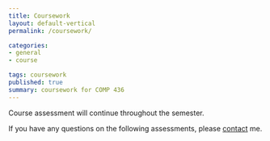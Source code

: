 ```yaml
---
title: Coursework
layout: default-vertical
permalink: /coursework/

categories:
- general
- course

tags: coursework
published: true
summary: coursework for COMP 436
---
```


Course assessment will continue throughout the semester.

If you have any questions on the following assessments, please [contact](/contact) me.

<!--

#### Overview

* assessment will include a combination of semester's quizzes or exercises ([1](#assessment1)), DEV week ([2](#assessment2)), and final demo and report ([3](#assessment3))
  * DEV week demo
    * brief group presentation and demo
  * final demo
    * presentation and demo
  * final report
    * clearly detail design and development process
    * explain implemented differences from DEV week
      * where and why did you update the app?
      * benefits of updates
      * ...
  * work may be conducted individually or in groups (max. 4 persons per group)
    * **hint**: working as a group will be a lot easier
    * group report must clearly define each student's work and contributions, where applicable
      * no attribution, no mark

#### Assessed coursework will include the following primary categories:

<a id="assessment1"></a>

##### 1. quizzes or exercises at the end of each course section (30%)

* at least one week notice before quiz
  * average time ~30 minutes (can be extended if necessary...)
  * taken towards the end of class
* exercises
  * help develop course project
  * test course knowledge at each stage
  * get feedback on project work
* extras
  * code and application reviews
  * class discussions
  * various other assessments

<a id="assessment2"></a>

##### 2. DEV week assessment (30%)

* begin development of a web application
  * built from scratch
  * builds upon examples, technology outlined during first part of semester
  * purpose, scope &c. is group's choice
  * **NO** blogs, to-do lists, note-taking...
    * chosen topic requires approval
  * **NO** PHP, Python, Ruby, Go, XML, Bootstrap...
  * must implement data from either
      * self hosted (MongoDB, Redis...)
      * APIs
      * cloud services (Firebase...)
      * **NO** SQL...
* outline research conducted
* describe data chosen for application
* show any prototypes, patterns, and designs

**NB:** DEV week assessment will include the following:

* brief presentation or demonstration of current project work
  * ~ 5 to 10 minutes per group
  * analysis of work conducted so far
    * e.g. during semester & DEV week
  * presentation and demonstration
    * outline current state of web app
    * show prototypes and designs
    * explain what works & does not work
    * ...

<a id="assessment3"></a>

##### 3. final assessment (40%)

* continue to develop your app concept and prototypes
* working app (as close as possible...)
  * **NO** PHP, Python, Ruby, Go, XML, SQL, Bootstrap...
* explain design decisions
  * describe patterns used in design of UI and interaction
  * layout choices...
* show and explain implemented differences from DEV week
  * where and why did you update the app?
  * perceived benefits of the updates?
* how did you respond to peer review?
* ...

#### Important assessment dates

* DEV week demo
  * due Monday 16th October 2017 @ 4.15pm
* final team demo
  * due Monday 4th December 2017 @ 4.15pm
* final team report
  * due Monday 11th December 2017 @ 4.15pm

#### Grading

Grades will be issued for appropriate weekly or section tasks, where applicable, and for each of the core assessments listed above.
A composite grade will then be available at the end of the semester for the overall class.

Grades will use the following scale,

  * 100% to 91% = A
  * 90% to 81%  = A-
  * 80% to 71%  = B+
  * 70% to 61%  = B
  * 60% to 51%  = B-
  * 50% to 41%  = C
  * 40% to 31%  = F
  * 30% to 0%   = ?

-->
